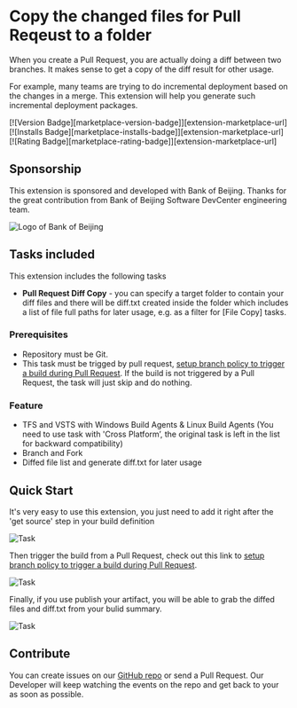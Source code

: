 # Copy the changed files for Pull Reqeust to a folder

When you create a Pull Request, you are actually doing a diff between two branches. It makes sense to get a copy of the diff result for other usage. 

For example, many teams are trying to do incremental deployment based on the changes in a merge. This extension will help you generate such incremental deployment packages.

[![Version Badge][marketplace-version-badge]][extension-marketplace-url]
[![Installs Badge][marketplace-installs-badge]][extension-marketplace-url]
[![Rating Badge][marketplace-rating-badge]][extension-marketplace-url]

## Sponsorship

This extension is sponsored and developed with Bank of Beijing. Thanks for the great contribution from Bank of Beijing Software DevCenter engineering team.

![Logo of Bank of Beijing](https://raw.githubusercontent.com/lean-soft/pull-request-diff-copy/master/pull-request-diff-copy/images/BOB-logo.gif)

## Tasks included

This extension includes the following tasks

* **Pull Request Diff Copy** - you can specify a target folder to contain your diff files and there will be diff.txt created inside the folder which includes a list of file full paths for later usage, e.g. as a filter for [File Copy] tasks.

### Prerequisites

* Repository must be Git.
* This task must be trigged by pull request, [setup branch policy to trigger a build during Pull Request](https://docs.microsoft.com/zh-cn/vsts/git/branch-policies?view=vsts#require-the-pull-request-to-build). If the build is not triggered by a Pull Request, the task will just skip and do nothing.

### Feature

* TFS and VSTS with Windows Build Agents & Linux Build Agents (You need to use task with 'Cross Platform’, the original task is left in the list for backward compatibility) 
* Branch and Fork
* Diffed file list and generate diff.txt for later usage

## Quick Start

It's very easy to use this extension, you just need to add it right after the 'get source' step in your build definition

![Task](https://raw.githubusercontent.com/lean-soft/pull-request-diff-copy/master/pull-request-diff-copy/images/prdc-screenshot-01.png)

Then trigger the build from a Pull Request, check out this link to [setup branch policy to trigger a build during Pull Request](https://docs.microsoft.com/zh-cn/vsts/git/branch-policies?view=vsts#require-the-pull-request-to-build). 

![Task](https://raw.githubusercontent.com/lean-soft/pull-request-diff-copy/master/pull-request-diff-copy/images/prdc-screenshot-02.png)

Finally, if you use publish your artifact, you will be able to grab the diffed files and diff.txt from your bulid summary.

![Task](https://raw.githubusercontent.com/lean-soft/pull-request-diff-copy/master/pull-request-diff-copy/images/prdc-screenshot-03.png)

## Contribute

You can create issues on our [GitHub repo](https://github.com/lean-soft/pull-request-diff-copy) or send a Pull Request. Our Developer will keep watching the events on the repo and get back to your as soon as possible.